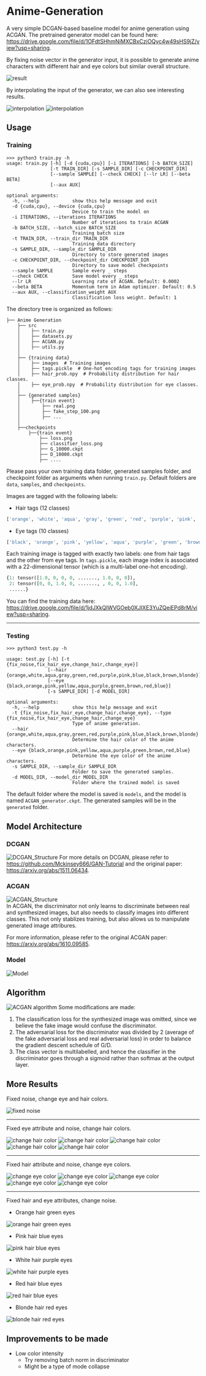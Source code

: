 # Anime-Generation
A very simple DCGAN-based baseline model for anime generation using ACGAN. The pretrained generator model can be found here: https://drive.google.com/file/d/1OFdtSHhmNiMXCBxCzjOQyc4w49sHS9jZ/view?usp=sharing. 

By fixing noise vector in the generator input, it is possible to generate anime characters with different hair and eye colors but similar overall structure.

![result](./results/result.png)

By interpolating the input of the generator, we can also see interesting results.

![interpolation](./results/interpolation_1.png)
![interpolation](./results/interpolation_2.png)
## Usage
### Training 
```
>>> python3 train.py -h
usage: train.py [-h] [-d {cuda,cpu}] [-i ITERATIONS] [-b BATCH_SIZE]
                [-t TRAIN_DIR] [-s SAMPLE_DIR] [-c CHECKPOINT_DIR]
                [--sample SAMPLE] [--check CHECK] [--lr LR] [--beta BETA]
                [--aux AUX]

optional arguments:
  -h, --help            show this help message and exit
  -d {cuda,cpu}, --device {cuda,cpu}
                        Device to train the model on
  -i ITERATIONS, --iterations ITERATIONS
                        Number of iterations to train ACGAN
  -b BATCH_SIZE, --batch_size BATCH_SIZE
                        Training batch size
  -t TRAIN_DIR, --train_dir TRAIN_DIR
                        Training data directory
  -s SAMPLE_DIR, --sample_dir SAMPLE_DIR
                        Directory to store generated images
  -c CHECKPOINT_DIR, --checkpoint_dir CHECKPOINT_DIR
                        Directory to save model checkpoints
  --sample SAMPLE       Sample every _ steps
  --check CHECK         Save model every _ steps
  --lr LR               Learning rate of ACGAN. Default: 0.0002
  --beta BETA           Momentum term in Adam optimizer. Default: 0.5
  --aux AUX, --classification_weight AUX
                        Classification loss weight. Default: 1
```

The directory tree is organized as follows:
```
├── Anime Generation
    ├── src
    │    ├── train.py
    │    ├── datasets.py
    │    ├── ACGAN.py
    │    ├── utils.py
    │
    ├── {training data}
    │    ├── images  # Training images
    │    ├── tags.pickle  # One-hot encoding tags for training images
    │    ├── hair_prob.npy  # Probability distribution for hair classes.
    │    ├── eye_prob.npy  # Probability distribution for eye classes.
    │
    ├── {generated samples}
    │    ├──{train event}
    │        ├── real.png
    │        ├── fake_step_100.png
    │        ├── ...
    │        
    ├──checkpoints
        ├──{train event}
            ├── loss.png
            ├── classifier_loss.png
            ├── G_10000.ckpt
            ├── D_10000.ckpt
            ├── ....
```

Please pass your own training data folder, generated samples folder, and checkpoint folder as arguments when running `train.py`. Default folders are `data`, `samples`, and `checkpoints`.  
  
Images are tagged with the following labels:  
- Hair tags (12 classes)
```python
['orange', 'white', 'aqua', 'gray', 'green', 'red', 'purple', 'pink', 'blue', 'black', 'brown', 'blonde']
```
- Eye tags (10 classes)
```python
['black', 'orange', 'pink', 'yellow', 'aqua', 'purple', 'green', 'brown', 'red', 'blue']
```
Each training image is tagged with exactly two labels: one from hair tags and the other from eye tags. In `tags.pickle`, each image index is associated with a 22-dimensional tensor (which is a multi-label one-hot encoding). 

```python
{1: tensor([1.0, 0, 0, 0, ......., 1.0, 0, 0]),
 2: tensor([0, 0, 1.0, 0, ......., , 0, 0, 1.0],
 ......}
```
You can find the training data here: https://drive.google.com/file/d/1jdJXkQIWVGOeb0XJIXE3YuZQeiEPd8rM/view?usp=sharing.
***
### Testing
```
>>> python3 test.py -h

usage: test.py [-h] [-t {fix_noise,fix_hair_eye,change_hair,change_eye}]
               [--hair {orange,white,aqua,gray,green,red,purple,pink,blue,black,brown,blonde}]
               [--eye {black,orange,pink,yellow,aqua,purple,green,brown,red,blue}]
               [-s SAMPLE_DIR] [-d MODEL_DIR]

optional arguments:
  -h, --help            show this help message and exit
  -t {fix_noise,fix_hair_eye,change_hair,change_eye}, --type {fix_noise,fix_hair_eye,change_hair,change_eye}
                        Type of anime generation.
  --hair {orange,white,aqua,gray,green,red,purple,pink,blue,black,brown,blonde}
                        Determine the hair color of the anime characters.
  --eye {black,orange,pink,yellow,aqua,purple,green,brown,red,blue}
                        Determine the eye color of the anime characters.
  -s SAMPLE_DIR, --sample_dir SAMPLE_DIR
                        Folder to save the generated samples.
  -d MODEL_DIR, --model_dir MODEL_DIR
                        Folder where the trained model is saved
```
The default folder where the model is saved is `models`, and the model is named `ACGAN_generator.ckpt`. The generated samples will be in the `generated` folder.
## Model Architecture
### DCGAN 

![DCGAN_Structure](./img_src/DCGAN.png)
For more details on DCGAN, please refer to https://github.com/Mckinsey666/GAN-Tutorial and the original paper: https://arxiv.org/abs/1511.06434.
### ACGAN 

![ACGAN_Structure](./img_src/ACGAN.png)  
In ACGAN, the discriminator not only learns to discriminate between real and synthesized images, but also needs to classify images into different classes. This not only stablizes training, but also allows us to manipulate generated image attribures.
  
For more information, please refer to the original ACGAN paper: https://arxiv.org/abs/1610.09585.

### Model
![Model](./img_src/model.png)

## Algorithm
![ACGAN algorithm](./img_src/algo.png)
Some modifications are made:
1. The classification loss for the synthesized image was omitted, since we believe the fake image would confuse the discriminator.
2. The adversarial loss for the discriminator was divided by 2 (average of the fake adversarial loss and real adversarial loss) in order to balance the gradient descent schedule of G/D.
3. The class vector is multilabelled, and hence the classifier in the discriminator goes through a sigmoid rather than softmax at the output layer.

## More Results
Fixed noise, change eye and hair colors.

![fixed noise](./results/fix_noise.png)
***
Fixed eye attribute and noise, change hair colors.

![change hair color](./results/change_hair_color.png)
![change hair color](./results/more/change_hair_color_1.png)
![change hair color](./results/more/change_hair_color_2.png)
![change hair color](./results/more/change_hair_color_3.png)
![change hair color](./results/more/change_hair_color_4.png)
***
Fixed hair attribute and noise, change eye colors.

![change eye color](./results/change_eye_color.png)
![change eye color](./results/more/change_eye_color_1.png)
![change eye color](./results/more/change_eye_color_2.png)
![change eye color](./results/more/change_eye_color_3.png)
![change eye color](./results/more/change_eye_color_4.png)
***
Fixed hair and eye attributes, change noise.

- Orange hair green eyes

![orange hair green eyes](./results/orange_hair_green_eyes.png)

- Pink hair blue eyes

![pink hair blue eyes](./results/pink_hair_blue_eyes.png)

- White hair purple eyes

![white hair purple eyes](./results/white_hair_purple_eyes.png)

- Red hair blue eyes

![red hair blue eyes](./results/more/red_hair_blue_eyes.png)

- Blonde hair red eyes

![blonde hair red eyes](./results/more/blonde_hair_red_eyes.png)

## Improvements to be made
- Low color intensity
    - Try removing batch norm in discriminator
    - Might be a type of mode collapse


